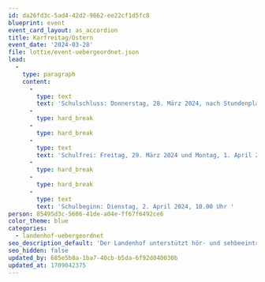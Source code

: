 ```yaml
---
id: da26fd3c-5ad4-42d2-9862-ee22cf1d5fc8
blueprint: event
event_card_layout: as_accordion
title: Karfreitag/Ostern
event_date: '2024-03-28'
file: lottie/event-uebergeordnet.json
lead:
  -
    type: paragraph
    content:
      -
        type: text
        text: 'Schulschluss: Donnerstag, 28. März 2024, nach Stundenplan spätestens um 15.00 Uhr'
      -
        type: hard_break
      -
        type: hard_break
      -
        type: text
        text: 'Schulfrei: Freitag, 29. März 2024 und Montag, 1. April 2024'
      -
        type: hard_break
      -
        type: hard_break
      -
        type: text
        text: 'Schulbeginn: Dienstag, 2. April 2024, 10.00 Uhr '
person: 85495d3c-5606-41de-a04e-ff67f6492ce6
color_theme: blue
categories:
  - landenhof-uebergeordnet
seo_description_default: 'Der Landenhof unterstützt hör- und sehbeeinträchtigte Kinder & Jugendliche in ihrem selbstbestimmten Leben durch Förderung ihrer Fähigkeiten & Entwicklung'
seo_hidden: false
updated_by: 685e5b8a-1ba7-40cb-b5da-6f92d040030b
updated_at: 1709042375
---
```

